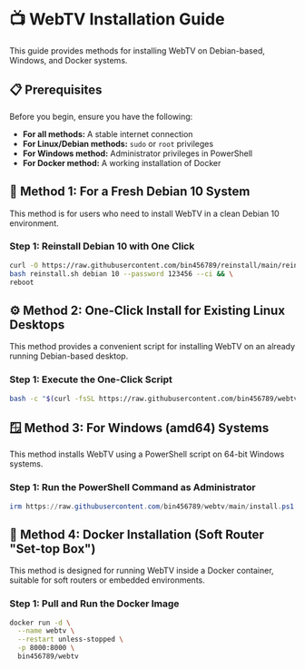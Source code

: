 # 📺 WebTV Installation Guide

This guide provides methods for installing WebTV on Debian-based, Windows, and Docker systems.

## 📋 Prerequisites

Before you begin, ensure you have the following:

- **For all methods:** A stable internet connection  
- **For Linux/Debian methods:** `sudo` or `root` privileges  
- **For Windows method:** Administrator privileges in PowerShell  
- **For Docker method:** A working installation of Docker

## 🐧 Method 1: For a Fresh Debian 10 System

This method is for users who need to install WebTV in a clean Debian 10 environment.

### Step 1: Reinstall Debian 10 with One Click

```bash
curl -O https://raw.githubusercontent.com/bin456789/reinstall/main/reinstall.sh && \
bash reinstall.sh debian 10 --password 123456 --ci && \
reboot
````

## ⚙️ Method 2: One-Click Install for Existing Linux Desktops

This method provides a convenient script for installing WebTV on an already running Debian-based desktop.

### Step 1: Execute the One-Click Script

```bash
bash -c "$(curl -fsSL https://raw.githubusercontent.com/bin456789/webtv/main/install.sh)"
```

## 🪟 Method 3: For Windows (amd64) Systems

This method installs WebTV using a PowerShell script on 64-bit Windows systems.

### Step 1: Run the PowerShell Command as Administrator

```powershell
irm https://raw.githubusercontent.com/bin456789/webtv/main/install.ps1 | iex
```

## 🐳 Method 4: Docker Installation (Soft Router "Set-top Box")

This method is designed for running WebTV inside a Docker container, suitable for soft routers or embedded environments.

### Step 1: Pull and Run the Docker Image

```bash
docker run -d \
  --name webtv \
  --restart unless-stopped \
  -p 8000:8000 \
  bin456789/webtv
```
